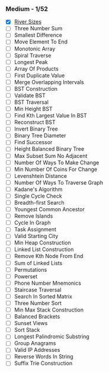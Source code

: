 ### Medium - 1/52

* [x] [River Sizes](https://www.algoexpert.io/questions/River%20Sizes)
* [ ] Three Number Sum
* [ ] Smallest Difference
* [ ] Move Element To End
* [ ] Monotonic Array
* [ ] Spiral Traverse
* [ ] Longest Peak
* [ ] Array Of Products
* [ ] First Duplicate Value
* [ ] Merge Overlapping Intervals
* [ ] BST Construction
* [ ] Validate BST
* [ ] BST Traversal
* [ ] Min Height BST
* [ ] Find Kth Largest Value In BST
* [ ] Reconstruct BST
* [ ] Invert Binary Tree
* [ ] Binary Tree Diameter
* [ ] Find Successor
* [ ] Height Balanced Binary Tree
* [ ] Max Subset Sum No Adjacent
* [ ] Number Of Ways To Make Change
* [ ] Min Number Of Coins For Change
* [ ] Levenshtein Distance
* [ ] Number Of Ways To Traverse Graph
* [ ] Kadane's Algorithm
* [ ] Single Cycle Check
* [ ] Breadth-first Search
* [ ] Youngest Common Ancestor
* [ ] Remove Islands
* [ ] Cycle In Graph
* [ ] Task Assignment
* [ ] Valid Starting City
* [ ] Min Heap Construction
* [ ] Linked List Construction
* [ ] Remove Kth Node From End
* [ ] Sum of Linked Lists
* [ ] Permutations
* [ ] Powerset
* [ ] Phone Number Mnemonics
* [ ] Staircase Traversal
* [ ] Search In Sorted Matrix
* [ ] Three Number Sort
* [ ] Min Max Stack Construction
* [ ] Balanced Brackets
* [ ] Sunset Views
* [ ] Sort Stack
* [ ] Longest Palindromic Substring
* [ ] Group Anagrams
* [ ] Valid IP Addresses
* [ ] Reverse Words In String
* [ ] Suffix Trie Construction